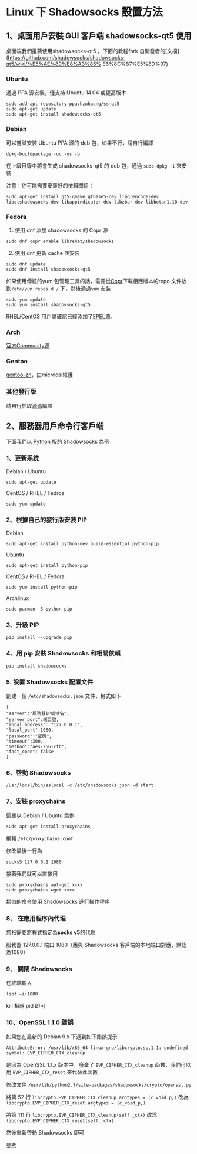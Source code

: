 # Linux 下 Shadowsocks 設置方法

## 1、桌面用戶安裝 GUI 客戶端 shadowsocks-qt5 使用

桌面端我們推薦使用shadowsocks-qt5 ，下面的教程fork 自開發者的[文檔](https://github.com/shadowsocks/shadowsocks-qt5/wiki/%E5%AE%89%E8%A3%85% E6%8C%87%E5%8D%97)

### Ubuntu

通過 PPA 源安裝，僅支持 Ubuntu 14.04 或更高版本

```
sudo add-apt-repository ppa:hzwhuang/ss-qt5
sudo apt-get update
sudo apt-get install shadowsocks-qt5
```

### Debian

可以嘗試安裝 Ubuntu PPA 源的 deb 包，如果不行，請自行編譯

```
dpkg-buildpackage -uc -us -b
```

在上級目錄中將會生成 shadowsocks-qt5 的 deb 包，通過 `sudo dpkg -i` 來安裝

注意：你可能需要安裝好的依賴關係：

```
sudo apt-get install qt5-qmake qtbase5-dev libqrencode-dev libqtshadowsocks-dev libappindicator-dev libzbar-dev libbotan1.10-dev
```

### Fedora

1. 使用 dnf 添加 shadowsocks 的 Copr 源

```
sudo dnf copr enable librehat/shadowsocks
```

2. 使用 dnf 更新 cache 並安裝

```
sudo dnf update
sudo dnf install shadowsocks-qt5
```

如果使用傳統的yum 包管理工具的話，需要從[Copr](https://copr.fedoraproject.org/coprs/librehat/shadowsocks/)下載相應版本的repo 文件放到`/etc/yum.repos.d /` 下，然後通過`yum` 安裝：

```
sudo yum update
sudo yum install shadowsocks-qt5
```

RHEL/CentOS 用戶請確認已經添加了[EPEL源](https://fedoraproject.org/wiki/EPEL)。

### Arch

[官方Community源](https://www.archlinux.org/packages/community/x86_64/shadowsocks-qt5/)

### Gentoo

[gentoo-zh](https://github.com/microcai/gentoo-zh)，由microcai維護

### 其他發行版

請自行抓取[源碼](https://github.com/shadowsocks/shadowsocks-qt5)編譯

## 2、服務器用戶命令行客戶端

下面我們以 [Python 版](https://pypi.python.org/pypi/shadowsocks)的 Shadowsocks 為例

### 1、更新系統

Debian / Ubuntu

```
sudo apt-get update
```

CentOS / RHEL / Fedroa

```
sudo yum update
```

### 2、根據自己的發行版安裝 PIP

Debian

```
sudo apt-get install python-dev build-essential python-pip
```

Ubuntu

```
sudo apt-get install python-pip
```

CentOS / RHEL / Fedora

```
sudo yum install python-pip
```

Archlinux

```
sudo pacman -S python-pip
```

### 3、升級 PIP
`pip install --upgrade pip`

### 4、用 pip 安裝 Shadowsocks 和相關依賴

```
pip install shadowsocks
```

### 5. 設置 Shadowsocks 配置文件

創建一個 `/etc/shadowsocks.json` 文件，格式如下

```
{
"server":"服務器IP或域名",
"server_port":端口號,
"local_address": "127.0.0.1",
"local_port":1080,
"password":"密碼",
"timeout":300,
"method":"aes-256-cfb",
"fast_open": false
}
```

### 6、啓動 Shadowsocks

```
/usr/local/bin/sslocal -c /etc/shadowsocks.json -d start
```


### 7、安裝 proxychains

這裏以 Debian / Ubuntu 爲例

```
sudo apt-get install proxychains
```

編輯 `/etc/proxychains.conf`

修改最後一行為

```
socks5 127.0.0.1 1080
```

接著我們就可以直接用

```
sudo proxychains apt-get xxxx
sudo proxychains wget xxxx
```

類似的命令使用 Shadowsocks 進行操作程序

### 8、 在應用程序內代理

您衹需要將程式指定為**socks v5**的代理

服務器 127.0.0.1 端口 1080（應與 Shadowsocks 客戶端的本地端口對應，默認為1080）

### 9、 關閉 Shadowsocks

在終端輸入

```
lsof –i:1080
```

kill 相應 pid 即可

### 10、OpenSSL 1.1.0 錯誤

如果您在最新的 Debian 9.x 下遇到如下錯誤提示

```
AttributeError: /usr/lib/x86_64-linux-gnu/libcrypto.so.1.1: undefined symbol: EVP_CIPHER_CTX_cleanup
```

是因為 OpenSSL 1.1.x 版本中，廢棄了 `EVP_CIPHER_CTX_cleanup` 函數，我們可以用 `EVP_CIPHER_CTX_reset` 來代替此函數

修改文件 `/usr/lib/python2.7/site-packages/shadowsocks/crypto/openssl.py`

將第 52 行 `libcrypto.EVP_CIPHER_CTX_cleanup.argtypes = (c_void_p,)` 改為 `libcrypto.EVP_CIPHER_CTX_reset.argtypes = (c_void_p,)`

將第 111 行 `libcrypto.EVP_CIPHER_CTX_cleanup(self._ctx)` 改爲 `libcrypto.EVP_CIPHER_CTX_reset(self._ctx)`

然後重新啓動 Shadowsocks 即可

[參考](https://blog.lyz810.com/article/2016/09/shadowsocks-with-openssl-greater-than-110/)
